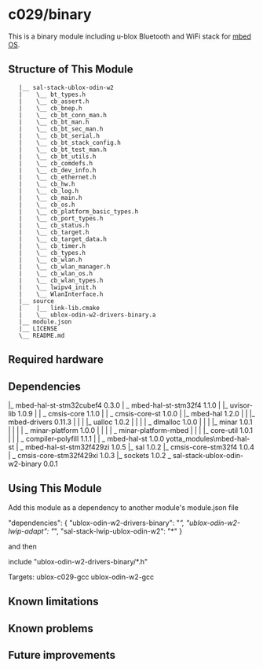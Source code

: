# c029/binary

This is a binary module including u-blox Bluetooth and WiFi stack for [mbed OS](https://mbed/com).

## Structure of This Module

```
   |__ sal-stack-ublox-odin-w2
   |    \__ bt_types.h
   |    \__ cb_assert.h
   |    \__ cb_bnep.h
   |    \__ cb_bt_conn_man.h
   |    \__ cb_bt_man.h
   |    \__ cb_bt_sec_man.h
   |    \__ cb_bt_serial.h
   |    \__ cb_bt_stack_config.h
   |    \__ cb_bt_test_man.h
   |    \__ cb_bt_utils.h
   |    \__ cb_comdefs.h
   |    \__ cb_dev_info.h
   |    \__ cb_ethernet.h
   |    \__ cb_hw.h
   |    \__ cb_log.h
   |    \__ cb_main.h
   |    \__ cb_os.h
   |    \__ cb_platform_basic_types.h
   |    \__ cb_port_types.h
   |    \__ cb_status.h
   |    \__ cb_target.h
   |    \__ cb_target_data.h
   |    \__ cb_timer.h
   |    \__ cb_types.h
   |    \__ cb_wlan.h
   |    \__ cb_wlan_manager.h
   |    \__ cb_wlan_os.h
   |    \__ cb_wlan_types.h
   |    \__ lwipv4_init.h
   |    \__ WlanInterface.h
   |__ source
   |    |__ link-lib.cmake
   |    \__ ublox-odin-w2-drivers-binary.a
   |__ module.json
   |__ LICENSE
   \__ README.md
```

## Required hardware

## Dependencies

|_ mbed-hal-st-stm32cubef4 0.3.0
| \_ mbed-hal-st-stm32f4 1.1.0
|   |_ uvisor-lib 1.0.9
|   | \_ cmsis-core 1.1.0
|   |   \_ cmsis-core-st 1.0.0
|   |_ mbed-hal 1.2.0
|   | |_ mbed-drivers 0.11.3
|   | | |_ ualloc 1.0.2
|   | | | \_ dlmalloc 1.0.0
|   | | |_ minar 1.0.1
|   | | | \_ minar-platform 1.0.0
|   | | |   \_ minar-platform-mbed
|   | | |_ core-util 1.0.1
|   | | \_ compiler-polyfill 1.1.1
|   | \_ mbed-hal-st 1.0.0 yotta_modules\mbed-hal-st
|   \_ mbed-hal-st-stm32f429zi 1.0.5
|_ sal 1.0.2
|_ cmsis-core-stm32f4 1.0.4
| \_ cmsis-core-stm32f429xi 1.0.3
|_ sockets 1.0.2
\_ sal-stack-ublox-odin-w2-binary 0.0.1

## Using This Module

Add this module as a dependency to another module's module.json file

"dependencies": {
  "ublox-odin-w2-drivers-binary": "*",
  "ublox-odin-w2-lwip-adapt": "*",
  "sal-stack-lwip-ublox-odin-w2": "*"
}

and then 

include "ublox-odin-w2-drivers-binary/*.h"

Targets:
ublox-c029-gcc
ublox-odin-w2-gcc

## Known limitations

## Known problems

## Future improvements
